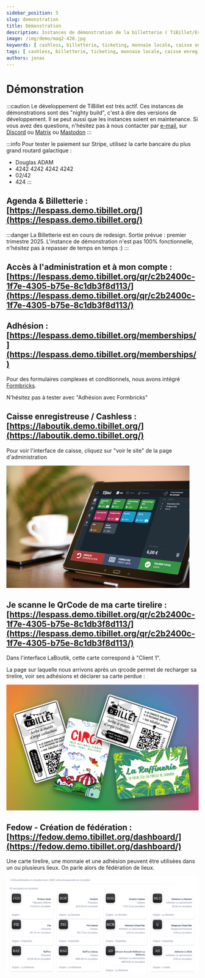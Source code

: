 ```yaml
---
sidebar_position: 5
slug: demonstration
title: Démonstration
description: Instances de démonstration de la billetterie ( TiBillet/Event ) et de la caisse enregistreuse ( TiBillet/LaBoutik ) qui accepte les paiements en monnaie locale et/ou en cashless, et qui permet de gérer les commandes de buvette et de restauration.
image: /img/demo/maq2-420.jpg
keywords: [ cashless, billetterie, ticketing, monnaie locale, caisse enregistreuse, démonstration, festival, tiers-lieux ]
tags: [ cashless, billetterie, ticketing, monnaie locale, caisse enregistreuse, démonstration, festival, tiers-lieux ]
authors: jonas
---
```


# Démonstration

:::caution
Le développement de TiBillet est trés actif. Ces instances de démonstrations sont des "nighty build", c'est à dire des
versions de développement. Il se peut aussi que les instances soient en maintenance. Si vous avez des questions,
n'hésitez pas à nous contacter par [e-mail](mailto:contact@tibillet.re), sur [Discord](https://discord.gg/ecb5jtP7vY)
ou [Matrix](https://matrix.to/#/#tibillet:tiers-lieux.org) ou [Mastodon](https://pouet.chapril.org/@tibillet) 
:::

:::info
Pour tester le paiement sur Stripe, utilisez la carte bancaire du plus grand routard galactique :

- Douglas ADAM
- 4242 4242 4242 4242
- 02/42
- 424
:::


## Agenda & Billetterie : [https://lespass.demo.tibillet.org/](https://lespass.demo.tibillet.org/)

:::danger
La Billetterie est en cours de redesign. Sortie prévue : premier trimestre 2025.
L'instance de démonstration n'est pas 100% fonctionnelle, n'hésitez pas à repasser de temps en temps :)
:::

## Accès à l'administration et à mon compte : [https://lespass.demo.tibillet.org/qr/c2b2400c-1f7e-4305-b75e-8c1db3f8d113/](https://lespass.demo.tibillet.org/qr/c2b2400c-1f7e-4305-b75e-8c1db3f8d113/)


## Adhésion : [https://lespass.demo.tibillet.org/memberships/](https://lespass.demo.tibillet.org/memberships/)

Pour des formulaires complexes et conditionnels, nous avons intégré [Formbricks](https://formbricks.com/).

N'hésitez pas à tester avec "Adhésion avec Formbricks"


## Caisse enregistreuse / Cashless : [https://laboutik.demo.tibillet.org/](https://laboutik.demo.tibillet.org/)

Pour voir l'interface de caisse, cliquez sur "voir le site" de la page d'administration

![maq2-420.jpg](/img/demo/maq2-420.jpg)

## Je scanne le QrCode de ma carte tirelire : [https://lespass.demo.tibillet.org/qr/c2b2400c-1f7e-4305-b75e-8c1db3f8d113/](https://lespass.demo.tibillet.org/qr/c2b2400c-1f7e-4305-b75e-8c1db3f8d113/)

Dans l'interface LaBoutik, cette carte correspond à "Client 1".

La page sur laquelle nous arrivons après un qrcode permet de recharger sa tirelire, voir ses adhésions et déclarer sa
carte perdue :

![cartes.jpg](/img/demo/cartes.jpg)

## Fedow - Création de fédération : [https://fedow.demo.tibillet.org/dashboard/](https://fedow.demo.tibillet.org/dashboard/)

Une carte tirelire, une monnaie et une adhésion peuvent être utilisées dans un ou plusieurs lieux. On parle alors de
fédération de lieux.

![fedow_beta.jpg](/img/demo/fedow_beta.jpg)
